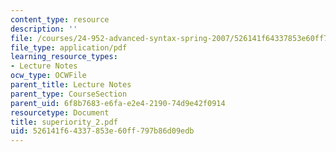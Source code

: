```yaml
---
content_type: resource
description: ''
file: /courses/24-952-advanced-syntax-spring-2007/526141f64337853e60ff797b86d09edb_superiority_2.pdf
file_type: application/pdf
learning_resource_types:
- Lecture Notes
ocw_type: OCWFile
parent_title: Lecture Notes
parent_type: CourseSection
parent_uid: 6f8b7683-e6fa-e2e4-2190-74d9e42f0914
resourcetype: Document
title: superiority_2.pdf
uid: 526141f6-4337-853e-60ff-797b86d09edb
---
```


